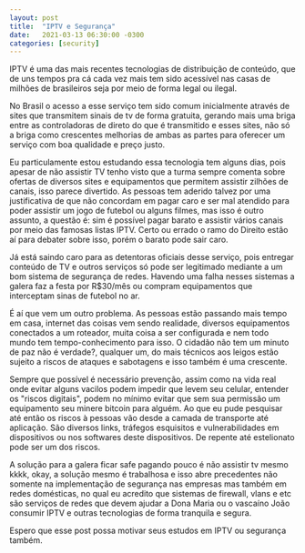 ```yaml
---
layout: post
title:  "IPTV e Segurança"
date:   2021-03-13 06:30:00 -0300
categories: [security]
---
```



IPTV é uma das mais recentes tecnologias de distribuição de conteúdo, que de uns tempos pra cá cada vez mais tem
sido acessível nas casas de milhões de brasileiros seja por meio de forma legal ou ilegal.

No Brasil o acesso a esse serviço tem sido comum inicialmente através de sites que transmitem sinais de tv de forma gratuita, 
gerando mais uma briga entre as controladoras de direto do que é transmitido e esses sites, não só a briga como crescentes melhorias de ambas as partes para oferecer um serviço com boa qualidade e preço justo.

Eu particulamente estou estudando essa tecnologia tem alguns dias, pois apesar de não assistir TV tenho visto que a turma 
sempre comenta sobre ofertas de diversos sites e equipamentos que permitem assistir zilhões de canais, isso parece divertido.
As pessoas tem aderido talvez por uma justificativa de que não concordam em pagar caro e ser mal atendido para poder assistir um jogo de futebol ou alguns filmes, mas isso é outro assunto, 
a questão é: sim é possível pagar barato e assistir vários canais por meio das famosas listas IPTV. Certo ou errado o ramo do Direito estão aí para debater sobre isso, porém o barato pode sair caro.

Já está saindo caro para as detentoras oficiais desse serviço, pois entregar conteúdo de TV e outros serviços só pode ser legitimado mediante a um bom sistema de segurança de redes. 
Havendo uma falha nesses sistemas a galera faz a festa por R$30/mês ou compram equipamentos que interceptam sinas de futebol no ar.

É aí que vem um outro problema. As pessoas estão passando mais tempo em casa, internet das coisas vem sendo realidade, diversos equipamentos conectados a um roteador, muita coisa a ser configurada e nem todo mundo tem tempo-conhecimento para isso.
O cidadão não tem um minuto de paz não é verdade?, qualquer um, do mais técnicos aos leigos estão sujeito a riscos de ataques e sabotagens e isso também é uma crescente. 
 
Sempre que possível é necessário prevenção, assim como na vida real onde evitar alguns vacilos podem impedir que levem seu celular, entender os "riscos digitais", podem no mínimo evitar que sem sua permissão um equipamento seu minere bitcoin para alguém.
Ao que eu pude pesquisar até então os riscos à pessoas vão desde a camada de transporte até aplicação. São diversos links, tráfegos esquisitos e vulnerabilidades em dispositivos ou nos softwares deste dispositivos.
De repente até estelionato pode ser um dos riscos.

A solução para a galera ficar safe pagando pouco é não assistir tv mesmo kkkk, okay, a solução mesmo é trabalhosa e isso abre precedentes não somente na implementação de segurança nas empresas mas também em redes domésticas, no qual eu acredito que 
sistemas de firewall, vlans e etc são serviços de redes que devem ajudar a Dona Maria ou o vascaíno João consumir IPTV e outras tecnologias de forma tranquila e segura.

Espero que esse post possa motivar seus estudos em IPTV ou segurança também.

